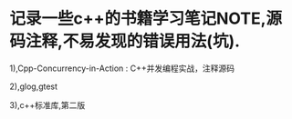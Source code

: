 # 记录一些c++的书籍学习笔记NOTE,源码注释,不易发现的错误用法(坑).
1),Cpp-Concurrency-in-Action : C++并发编程实战，注释源码  

2),glog,gtest  

3),c++标准库,第二版  


 